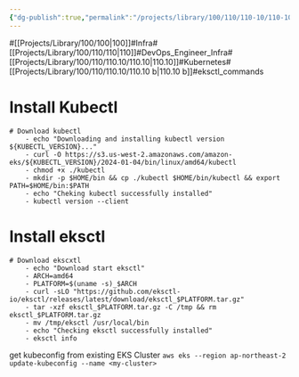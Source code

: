 ```yaml
---
{"dg-publish":true,"permalink":"/projects/library/100/110/110-10/110-10-b/","noteIcon":"0","created":"2024-04-25T17:01:08.716+09:00","updated":"2024-04-25T17:53:33.114+09:00"}
---
```


#[[Projects/Library/100/100\|100]]#Infra#[[Projects/Library/100/110/110\|110]]#DevOps_Engineer_Infra#[[Projects/Library/100/110/110.10/110.10\|110.10]]#Kubernetes#[[Projects/Library/100/110/110.10/110.10 b\|110.10 b]]#eksctl_commands

# Install Kubectl
```
# Download kubectl
    - echo "Downloading and installing kubectl version ${KUBECTL_VERSION}..."
    - curl -O https://s3.us-west-2.amazonaws.com/amazon-eks/${KUBECTL_VERSION}/2024-01-04/bin/linux/amd64/kubectl
    - chmod +x ./kubectl
    - mkdir -p $HOME/bin && cp ./kubectl $HOME/bin/kubectl && export PATH=$HOME/bin:$PATH
    - echo "Cheking kubectl successfully installed"
    - kubectl version --client
```


# Install eksctl
```
# Download ekscxtl
    - echo "Download start eksctl"
    - ARCH=amd64
    - PLATFORM=$(uname -s)_$ARCH
    - curl -sLO "https://github.com/eksctl-io/eksctl/releases/latest/download/eksctl_$PLATFORM.tar.gz"
    - tar -xzf eksctl_$PLATFORM.tar.gz -C /tmp && rm eksctl_$PLATFORM.tar.gz
    - mv /tmp/eksctl /usr/local/bin
    - echo "Checking eksctl successfully installed"
    - eksctl info
```

get kubeconfig from existing EKS Cluster
`aws eks --region ap-northeast-2 update-kubeconfig --name <my-cluster>`